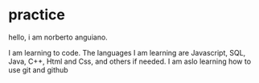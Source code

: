 # practice

hello, i am norberto anguiano.

I am learning to code. The languages I am learning are Javascript, SQL, Java, C++, Html and Css, and others if needed.
I am aslo learning how to use git and github
